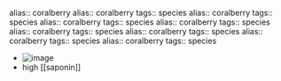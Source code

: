 alias:: coralberry
alias:: coralberry
tags:: species
alias:: coralberry
tags:: species
alias:: coralberry
tags:: species
alias:: coralberry
tags:: species
alias:: coralberry
tags:: species
alias:: coralberry
tags:: species
alias:: coralberry
tags:: species
alias:: coralberry
tags:: species

- ![image](https://ipfs.io/ipfs/QmV8NSEbdtCF6XiM6v3VPgqTYHr3HjaytTRbhU8d6H6nqj)
- high [[saponin]]